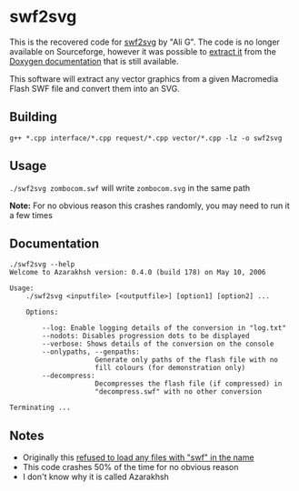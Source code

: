 swf2svg
=======

This is the recovered code for [swf2svg](http://swf2svg.sourceforge.net/) by "Ali G". The code is no longer available on Sourceforge, however it was possible to [extract it](https://gist.github.com/Jonty/2376f46818462345fdc81e029b62ce57) from the [Doxygen documentation](http://swf2svg.sourceforge.net/azar/doc/index.html) that is still available.

This software will extract any vector graphics from a given Macromedia Flash SWF file and convert them into an SVG.

Building
--------
`g++ *.cpp interface/*.cpp request/*.cpp vector/*.cpp -lz -o swf2svg`

Usage
-----
`./swf2svg zombocom.swf` will write `zombocom.svg` in the same path

**Note:** For no obvious reason this crashes randomly, you may need to run it a few times

Documentation
-------------
```
./swf2svg --help
Welcome to Azarakhsh version: 0.4.0 (build 178) on May 10, 2006

Usage:
	./swf2svg <inputfile> [<outputfile>] [option1] [option2] ...

	Options:

		--log: Enable logging details of the conversion in "log.txt"
		--nodots: Disables progression dots to be displayed
		--verbose: Shows details of the conversion on the console
		--onlypaths, --genpaths:
		             Generate only paths of the flash file with no
		             fill colours (for demonstration only)
		--decompress:
		             Decompresses the flash file (if compressed) in
		             "decompress.swf" with no other conversion

Terminating ...
```

Notes
-----
* Originally this [refused to load any files with "swf" in the name](https://github.com/Jonty/swf2svg/commit/f121206ca8eb0c8906f2e64b90dbd58c173556ca)
* This code crashes 50% of the time for no obvious reason
* I don't know why it is called Azarakhsh
